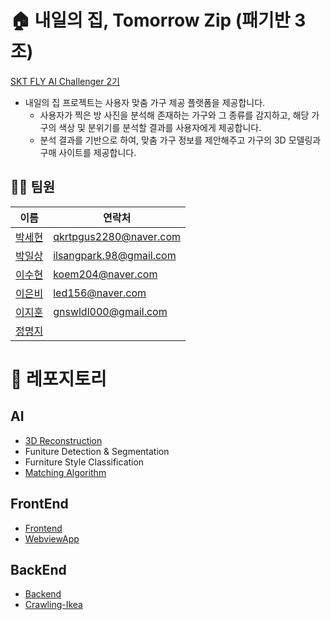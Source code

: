 # 🏠 내일의 집, Tomorrow Zip (패기반 3조)
[SKT FLY AI Challenger 2기](https://www.skttechacademy.com/)
- 내일의 집 프로젝트는 사용자 맞춤 가구 제공 플랫폼을 제공합니다.
  - 사용자가 찍은 방 사진을 분석해 존재하는 가구와 그 종류를 감지하고, 해당 가구의 색상 및 분위기를 분석할 결과를 사용자에게 제공합니다.
  - 분석 결과를 기반으로 하여, 맞춤 가구 정보를 제안해주고 가구의 3D 모델링과 구매 사이트를 제공합니다.
  
  
## 👨‍🔧 팀원
|이름|연락처|
|---|----|
|[박세현](https://github.com/orgs/tomorrow-zip/people/qkrtpgus2280)|qkrtpgus2280@naver.com|
|[박일상](https://github.com/1lsang)|ilsangpark.98@gmail.com|
|[이수현](https://github.com/orgs/tomorrow-zip/people/study-user)|koem204@naver.com|
|[이은비](https://github.com/led156)|led156@naver.com|
|[이지훈](https://github.com/fallingify)|gnswldl000@gmail.com|
|[정명지](https://github.com/myungji2)||

# 📑 레포지토리
## AI
- [3D Reconstruction](https://github.com/tomorrow-zip/3d-reconstruct)
- Funiture Detection & Segmentation
- Furniture Style Classification
- [Matching Algorithm](https://github.com/tomorrow-zip/Matching-Algorithm)

## FrontEnd
- [Frontend](https://github.com/tomorrow-zip/TomorrowZipFrontend)
- [WebviewApp](https://github.com/tomorrow-zip/AdotWebviewApp)

## BackEnd
- [Backend](https://github.com/tomorrow-zip/backend)
- [Crawling-Ikea](https://github.com/tomorrow-zip/Crawling)
